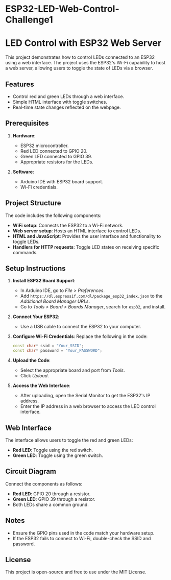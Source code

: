 # ESP32-LED-Web-Control-Challenge1
# LED Control with ESP32 Web Server

This project demonstrates how to control LEDs connected to an ESP32 using a web interface. The project uses the ESP32's Wi-Fi capability to host a web server, allowing users to toggle the state of LEDs via a browser.

## Features
- Control red and green LEDs through a web interface.
- Simple HTML interface with toggle switches.
- Real-time state changes reflected on the webpage.

## Prerequisites
1. **Hardware**:
   - ESP32 microcontroller.
   - Red LED connected to GPIO 20.
   - Green LED connected to GPIO 39.
   - Appropriate resistors for the LEDs.
   
2. **Software**:
   - Arduino IDE with ESP32 board support.
   - Wi-Fi credentials.

## Project Structure
The code includes the following components:
- **WiFi setup**: Connects the ESP32 to a Wi-Fi network.
- **Web server setup**: Hosts an HTML interface to control LEDs.
- **HTML and JavaScript**: Provides the user interface and functionality to toggle LEDs.
- **Handlers for HTTP requests**: Toggle LED states on receiving specific commands.

## Setup Instructions
1. **Install ESP32 Board Support**:
   - In Arduino IDE, go to *File > Preferences*.
   - Add `https://dl.espressif.com/dl/package_esp32_index.json` to the *Additional Board Manager URLs*.
   - Go to *Tools > Board > Boards Manager*, search for `esp32`, and install.

2. **Connect Your ESP32**:
   - Use a USB cable to connect the ESP32 to your computer.

3. **Configure Wi-Fi Credentials**:
   Replace the following in the code:
   ```cpp
   const char* ssid = "Your_SSID";
   const char* password = "Your_PASSWORD";
   ```

4. **Upload the Code**:
   - Select the appropriate board and port from *Tools*.
   - Click *Upload*.

5. **Access the Web Interface**:
   - After uploading, open the Serial Monitor to get the ESP32's IP address.
   - Enter the IP address in a web browser to access the LED control interface.

## Web Interface
The interface allows users to toggle the red and green LEDs:
- **Red LED**: Toggle using the red switch.
- **Green LED**: Toggle using the green switch.

## Circuit Diagram
Connect the components as follows:
- **Red LED**: GPIO 20 through a resistor.
- **Green LED**: GPIO 39 through a resistor.
- Both LEDs share a common ground.

## Notes
- Ensure the GPIO pins used in the code match your hardware setup.
- If the ESP32 fails to connect to Wi-Fi, double-check the SSID and password.

## License
This project is open-source and free to use under the MIT License.
